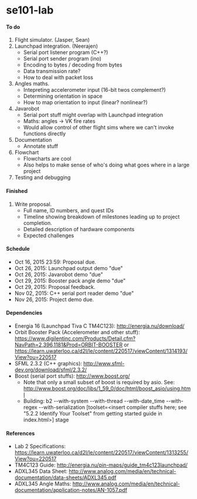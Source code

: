 se101-lab
======

#### To do
1. Flight simulator. (Jasper, Sean)
2. Launchpad integration. (Neerajen)
	- Serial port listener program (C++?)
	- Serial port sender program (ino)
	- Encoding to bytes / decoding from bytes
	- Data transmission rate?
	- How to deal with packet loss
3. Angles maths.
	- Intepreting accelerometer input (16-bit twos complement?)
	- Determining orientation in space
	- How to map orientation to input (linear? nonlinear?)
4. Javarobot
	- Serial port stuff might overlap with Launchpad integration
	- Maths: angles -> VK fire rates
	- Would allow control of other flight sims where we can't invoke functions directly
5. Documentation
	- Annotate stuff
6. Flowchart
	- Flowcharts are cool
	- Also helps to make sense of who's doing what goes where in a large project
7. Testing and debugging
	
#### Finished
1. Write proposal.
	- Full name, ID numbers, and quest IDs
	- Timeline showing breakdown of milestones leading up to project completion.
	- Detailed description of hardware components
	- Expected challenges

#### Schedule
- Oct 16, 2015 23:59: Proposal due.
- Oct 26, 2015: Launchpad output demo "due"
- Oct 26, 2015: Javarobot demo "due"
- Oct 29, 2015: Booster pack angle demo "due"
- Oct 29, 2015: Proposal feedback.
- Nov 02, 2015: C++ serial port reader demo "due"
- Nov 26, 2015: Project demo due.

#### Dependencies
- Energia 16 (Launchpad Tiva C TM4C123): http://energia.nu/download/
- Orbit Booster Pack (Accelerometer and other stuff): https://www.digilentinc.com/Products/Detail.cfm?NavPath=2,396,1181&Prod=ORBIT-BOOSTER or https://learn.uwaterloo.ca/d2l/le/content/220517/viewContent/1314193/View?ou=220517
- SFML 2.3.2 (C++ graphics): http://www.sfml-dev.org/download/sfml/2.3.2/
- Boost (serial port stuffs): http://www.boost.org/
	- Note that only a small subset of boost is required by asio. See: http://www.boost.org/doc/libs/1_59_0/doc/html/boost_asio/using.html
	- Building: b2 --with-system --with-thread --with-date_time --with-regex --with-serialization [toolset=<insert compiler stuffs here; see "5.2.2 Identify Your Toolset" from getting started guide in index.html>] stage

#### References
- Lab 2 Specifications: https://learn.uwaterloo.ca/d2l/le/content/220517/viewContent/1313255/View?ou=220517
- TM4C123 Guide: http://energia.nu/pin-maps/guide_tm4c123launchpad/
- ADXL345 Data Sheet: http://www.analog.com/media/en/technical-documentation/data-sheets/ADXL345.pdf
- ADXL345 Angle Maths: http://www.analog.com/media/en/technical-documentation/application-notes/AN-1057.pdf
